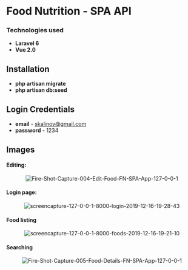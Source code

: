 # Food Nutrition - SPA API

### Technologies used
- **Laravel 6**
- **Vue 2.0**

## Installation
- **php artisan migrate**
- **php artisan db:seed**

## Login Credentials
- **email** - skalinov@gmail.com
- **password** - 1234

## Images
#### Editing:
<p align="center"><img src="https://i.ibb.co/9nY6RKy/Fire-Shot-Capture-004-Edit-Food-FN-SPA-App-127-0-0-1.png" alt="Fire-Shot-Capture-004-Edit-Food-FN-SPA-App-127-0-0-1" border="0"></p>

#### Login page:
<p align="center"><img src="https://i.ibb.co/2nNKLK0/screencapture-127-0-0-1-8000-login-2019-12-16-19-28-43.png" alt="screencapture-127-0-0-1-8000-login-2019-12-16-19-28-43" border="0"></p>

#### Food listing
<p align="center"><img src="https://i.ibb.co/HNbtsDT/screencapture-127-0-0-1-8000-foods-2019-12-16-19-21-10.png" alt="screencapture-127-0-0-1-8000-foods-2019-12-16-19-21-10" border="0"></p>

#### Searching
<p align="center"><img src="https://i.ibb.co/K9RpLhW/Fire-Shot-Capture-005-Food-Details-FN-SPA-App-127-0-0-1.png" alt="Fire-Shot-Capture-005-Food-Details-FN-SPA-App-127-0-0-1" border="0"></p>
